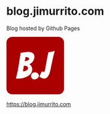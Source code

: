 # blog.jimurrito.com
Blog hosted by Github Pages

<img src="assets/logo/logo-512x512.png" alt="Profile_Pic_Git" width="150" height="150"/>

https://blog.jimurrito.com

